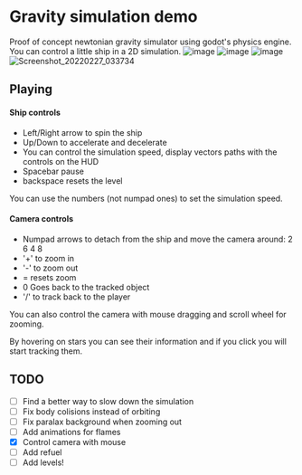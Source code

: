 # Gravity simulation demo

Proof of concept newtonian gravity simulator using godot's physics engine. You can control a little ship in a 2D simulation.
![image](https://user-images.githubusercontent.com/24435787/155859663-9145b4fb-49c1-41d9-9a1e-4bbebc2ec8ba.png)
![image](https://user-images.githubusercontent.com/24435787/155859681-13d97b31-9d1f-4b55-a5a5-474d9369fe64.png)
![image](https://user-images.githubusercontent.com/24435787/155859795-79f86775-3103-4981-804f-ea1106b0a4c9.png)
![Screenshot_20220227_033734](https://user-images.githubusercontent.com/24435787/155871498-7950d316-cb8d-46c0-a153-5ff0935ef996.png)


## Playing

#### Ship controls

* Left/Right arrow to spin the ship
* Up/Down to accelerate and decelerate
* You can control the simulation speed, display vectors paths with the controls on the HUD
* Spacebar pause
* backspace resets the level

You can use the numbers (not numpad ones) to set the simulation speed.

#### Camera controls

* Numpad arrows to detach from the ship and move the camera around: 2 6 4 8
* '+' to zoom in
* '-' to zoom out
* = resets zoom
* 0 Goes back to the tracked object
* '/' to track back to the player

You can also control the camera with mouse dragging and scroll wheel for zooming.

By hovering on stars you can see their information and if you click you will start tracking them.

## TODO

- [ ] Find a better way to slow down the simulation
- [ ] Fix body colisions instead of orbiting
- [ ] Fix paralax background when zooming out
- [ ] Add animations for flames
- [x] Control camera with mouse
- [ ] Add refuel
- [ ] Add levels!
